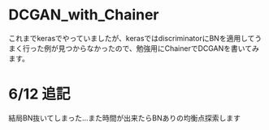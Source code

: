# DCGAN_with_Chainer
これまでkerasでやっていましたが、kerasではdiscriminatorにBNを適用してうまく行った例が見つからなかったので、勉強用にChainerでDCGANを書いてみます。

# 6/12 追記
結局BN抜いてしまった…また時間が出来たらBNありの均衡点探索します
